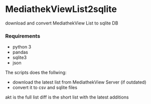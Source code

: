 # MediathekViewList2sqlite
download and convert MediathekView List to sqlite DB

### Requirements
- python 3
- pandas
- sqlite3
- json

The scripts does the follwing:

- download the latest list from MediathekView Server (if outdated)
- convert it to csv and sqlite files

akt is the full list
diff is the short list with the latest additions

